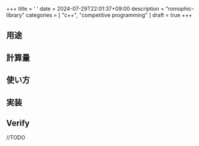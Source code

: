 +++
title = '    '
date = 2024-07-29T22:01:37+09:00
description = "romophic-library"
categories = [
  "c++",
  "competitive programming"
]
draft = true
+++

## 用途

## 計算量

## 使い方

## 実装

## Verify
//TODO